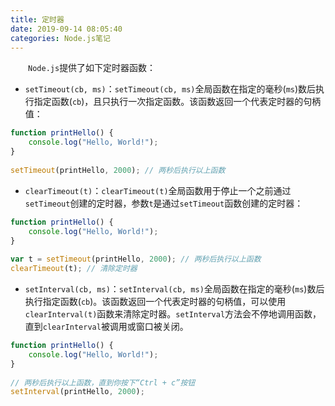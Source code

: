 ```yaml
---
title: 定时器
date: 2019-09-14 08:05:40
categories: Node.js笔记
---
```

&emsp;&emsp;`Node.js`提供了如下定时器函数：

- `setTimeout(cb, ms)`：`setTimeout(cb, ms)`全局函数在指定的毫秒(`ms`)数后执行指定函数(`cb`)，且只执行一次指定函数。该函数返回一个代表定时器的句柄值：

``` javascript
function printHello() {
    console.log("Hello, World!");
}
​
setTimeout(printHello, 2000); // 两秒后执行以上函数
```

- `clearTimeout(t)`：`clearTimeout(t)`全局函数用于停止一个之前通过`setTimeout`创建的定时器，参数`t`是通过`setTimeout`函数创建的定时器：

``` javascript
function printHello() {
    console.log("Hello, World!");
}
​
var t = setTimeout(printHello, 2000); // 两秒后执行以上函数
clearTimeout(t); // 清除定时器
```

- `setInterval(cb, ms)`：`setInterval(cb, ms)`全局函数在指定的毫秒(`ms`)数后执行指定函数(`cb`)。该函数返回一个代表定时器的句柄值，可以使用`clearInterval(t)`函数来清除定时器。`setInterval`方法会不停地调用函数，直到`clearInterval`被调用或窗口被关闭。

``` javascript
function printHello() {
    console.log("Hello, World!");
}
​
// 两秒后执行以上函数，直到你按下“Ctrl + c”按钮
setInterval(printHello, 2000);
```